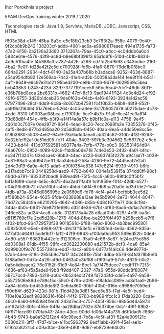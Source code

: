 Ihor Porokhnia's project


EPAM DevOps  training winter 2019 / 2020

Technologies stack: Java 1.8, Servlets, MariaDB, JDBC, Javascript, CSS, HTML

f603e38d-e145-46ba-8a3c-e5c18fb23cb9
3e763f2a-958e-4079-9c40-9f2cb8b9b242
138203cf-addb-4681-ac6a-e9980617eaeb
494a1735-fa73-47a2-8158-0a2130a23d60
3713267a-79aa-45c0-a4cc-ec04ddb6a6c4
5934e61e-4576-43f8-ac8d-b8e68bf399f3
65a1d6f6-510d-4b1b-8834-4d9c51fba4fe
f4b888a3-a787-4d26-a268-cd7fd25d9593
c343bdbe-216f-4ba2-9e07-fd28a42f2c5d
c700928f-fd6b-4fa6-8870-79dc1b0f8bc0
664a0291-2934-4dcf-8140-3a25a437b68b
b3adaca6-9252-463d-8887-a54a954dfb92
12e566ab-7442-41e4-ad5b-50058a3da144
fee8f1f4-b5c1-4af1-9649-e9c97e31a121
95bed200-ce9b-4106-9d79-0629569c5bea
bcb43853-b243-423d-8297-3777191cee58
56bc55c4-7dc1-46db-8b11-e36b78bd0eca
2be6331b-4662-47cf-8c19-9ad19441f124
4c3c4d24-cf92-49f6-9755-3d36b1dceb35
9de0f63b-04cb-4a16-8193-3934a1d2ac58
97977496-28cf-4dd9-8c8a-8c607cb47591
fc4f0b3b-b6b8-48f9-852f-aa9f9c016464
51a76ebc-5264-4c05-a6ee-3c17b5057d79
a0275dae-4c78-4cdd-9310-b9003ad08bca
c71901de-5ce1-4b7b-91a0-6cc41ee3a614
73d68d6f-454c-4ffb-b3f9-a14f14a8a57c
b9bf1c0a-e113-4758-9e45-2d61d0c7007e
0de2972f-8646-4ead-8c26-7ecc2698fa2e
73355378-0f45-4af5-8ed8-977b2485ba20
2d5dd9db-0450-40ab-8ea5-a4dc50e8cc5e
618b3880-5503-4e62-94c9-78c6add3aea6
ab324c82-310b-4f31-9263-8d32bfcf92af
0e51dd05-fe7f-404a-9493-597b3e304562
9c5677b2-c5cb-4423-bd44-413d07592581
b9377e4a-7cfb-477d-b0c3-963531464d04
48a6761c-0952-4089-92c9-f1dd8a09e718
7c4e3e53-3432-4a01-bf4d-ec347f13247c
02e2cae0-9bb3-44ec-b223-9c63745f2278
a941ad7f-4039-4c81-88a3-aafd947ceff1
6aa34eb4-258a-4260-9e72-44d5eaf7e2a0
2d4c3d19-6a9a-4e13-ada5-d90f0354c838
147e8214-6930-4910-b6fe-e317adbb7cc9
0448258d-aad9-4792-b640-004e1a53915a
374dd8ff-98c1-49dd-a791-193233f2bad8
689ead9f-75f5-4cc9-a60b-89fdc0ff5bf2
b41af699-dced-4e5c-8d75-4ba2ad11fa49
1c91959e-f014-42db-b577-e04d16b90b72
d7a510bf-c4bb-4bbd-b8f4-67db9ba20a0e
bd3d7de2-1e4f-4fdb-a73a-8346d086995e
2e0669d6-fd76-4cf4-a44f-bcfbbb3ee5d2
af588b24-954e-4625-9fde-0238688e13ae
9e5b5904-2e73-4644-8047-76d72c58449a
e6210265-d642-4086-b85b-6d84f67f1e71
06c4cf9d-34da-4b0c-b931-7de872fe69fc
d3514e36-67b1-4f83-8ad5-dc1ac7c91edd
246ee82a-ad24-4ca8-ab8c-0128173a4a28
d8aaf0bb-029f-4c18-ba3d-d8115769cf7e
2cd5d20b-1276-404d-8fbe-be293f0f4497
b298ccb5-e7f6-4f02-bfcd-964729570f38
9018561d-6f88-4e6d-8062-ab3bec995801
d0825000-e5e0-4988-97f6-d9c13f153ef5
e7685fe4-4e3a-4592-835a-077af0cd6461
5cde1bf7-fa12-47f9-9843-cf03da0dc953
569ed52b-0de4-4d80-a557-63831b442cfe
612306cd-95a0-4c66-8e67-fc24ed75c856
dd0308a1-81db-4f55-98fc-cd0622200880
ed21572b-dcf3-4da6-85a4-9d99b00f9d76
5557384a-edd7-4ac2-a804-6d77af4a1c66
4de9877d-87a5-4dee-818c-2855b9c71a17
34c24618-75bf-4dba-8576-84fd378b8ef4
5188a9e0-0d7a-4d29-af9d-0463a0c3bf88
cf9f3ca9-57c5-4925-b0c2-0a5c4dbaacb2
76c0152f-61d9-4e84-8bcf-1a7f475deee7
cedfff11-72f3-4636-af63-f5a5ade049b8
ff9dd407-2027-47a6-955d-98ddc8f80874
397c7bcd-7883-4318-ab6c-0b524edcf749
fd7243fd-cde5-4a97-9a58-a5572506e86d
e789c15c-59c0-479b-a090-e18afdcc089e
ac8d1aa9-2b96-4a84-bb5b-bd453dfde8f2
0e6da860-90bf-40b0-916e-c9988e7059ed
f50dff4f-d629-423d-981b-11dd420a3d61
5aed5e83-f7af-4a5f-bed4-710e10e32edf
98286316-f6b1-44f2-9760-bb9894fcc1c3
17da3220-0caa-49c0-9a60-9f65884f9e26
243d7ec3-c757-405f-956c-8895d44a5873
ae162a53-3b1c-455e-849a-aa28dba2702e
87e374be-0dc1-49ff-89b2-f4f971fecc69
070fab43-24de-43ec-90dd-fd06af44a735
d6f0dad5-f666-4b43-9743-ba8a52f212d4
48c98eed-7b6a-4c5f-af31-52a4a909121c
5030d211-3ff7-47d7-b1ce-a11bc5963792
6edf1abb-991f-45e1-ae1c-6192cb8221c4
d09adf4e-08e9-480f-9d97-eb8739e64b2b
